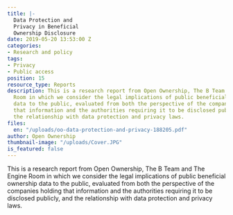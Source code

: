 ```yaml
---
title: |-
  Data Protection and
  Privacy in Beneficial
  Ownership Disclosure
date: 2019-05-20 13:53:00 Z
categories:
- Research and policy
tags:
- Privacy
- Public access
position: 15
resource_type: Reports
description: This is a research report from Open Ownership, The B Team and The Engine
  Room in which we consider the legal implications of public beneficial ownership
  data to the public, evaluated from both the perspective of the companies holding
  that information and the authorities requiring it to be disclosed publicly, and
  the relationship with data protection and privacy laws.
files:
  en: "/uploads/oo-data-protection-and-privacy-188205.pdf"
author: Open Ownership
thumbnail-image: "/uploads/Cover.JPG"
is_featured: false
---
```


This is a research report from Open Ownership, The B Team and The Engine Room in which we consider the legal implications of public beneficial ownership data to the public, evaluated from both the perspective of the companies holding that information and the authorities requiring it to be disclosed publicly, and the relationship with data protection and privacy laws.
